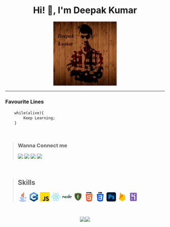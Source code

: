 <h1 align="center"> Hi! 👋,  I'm Deepak Kumar </h1>

<p align="center"><img src="./images/profile.jpg" width="200xp"></p>

---

### Favourite Lines
```
    while(alive){
        Keep Learning;
    }
```


<br/>

> ### Wanna Connect me
> [![](https://img.shields.io/badge/LinkedIn-0077B5?style=for-the-badge&logo=linkedin&logoColor=white)](https://www.linkedin.com/in/deepak-kumar-947a16202/ "LinkedIn Proflie") [![](https://img.shields.io/badge/Gmail-c71610?style=for-the-badge&logo=gmail&logoColor=white)](mailto:dk10112002@gmail.com "Gmail") [![](https://img.shields.io/badge/Twitter-dodgerblue?style=for-the-badge&logo=twitter&logoColor=white)](https://twitter.com/DeepakK04972519 "Twitter") [![](https://img.shields.io/badge/Instagram-5B51D8?style=for-the-badge&logo=instagram&logoColor=white)](https://www.instagram.com/_10_deepak/  "Instagram")

<br/>

> ## Skills
> <img src="./images/java.png" height="30px" style="margin-right:5px"><img src="./images/c.png" height="30px" style="margin-right:5px"><img src="./images/js.png" height="30px" style="margin-right:5px"><img src="./images/react.png" height="30px" style="margin-right:5px"><img src="./images/nodejs.png" height="30px" style="margin-right:5px"><img src="./images/mongodb.png" height="30px" style="margin-right:5px"><img src="./images/html.png" height="30px" style="margin-right:5px"><img src="./images/css.png" height="30px" style="margin-right:5px"><img src="./images/photoshop.png" height="30px" style="margin-right:5px"><img src="./images/firebase.png" height="30px" style="margin-right:5px"><img src="./images/heroku.png" height="30px" style="margin-right:5px">


<br/>

<p align="center">
<img src="https://github-readme-stats.vercel.app/api?username=Deepak-Kumar201&show_icons=true&theme=radical&count_private=true" width="380px"><img src="http://github-readme-streak-stats.herokuapp.com/?user=Deepak-Kumar201&theme=radical&date_format=M%20j%5B%2C%20Y%5D&hide_border=true"  width="380px">
</p>
